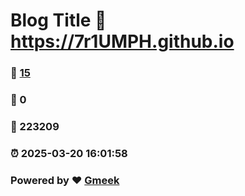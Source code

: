 # Blog Title :link: https://7r1UMPH.github.io 
### :page_facing_up: [15](https://7r1UMPH.github.io/tag.html) 
### :speech_balloon: 0 
### :hibiscus: 223209 
### :alarm_clock: 2025-03-20 16:01:58 
### Powered by :heart: [Gmeek](https://github.com/Meekdai/Gmeek)
